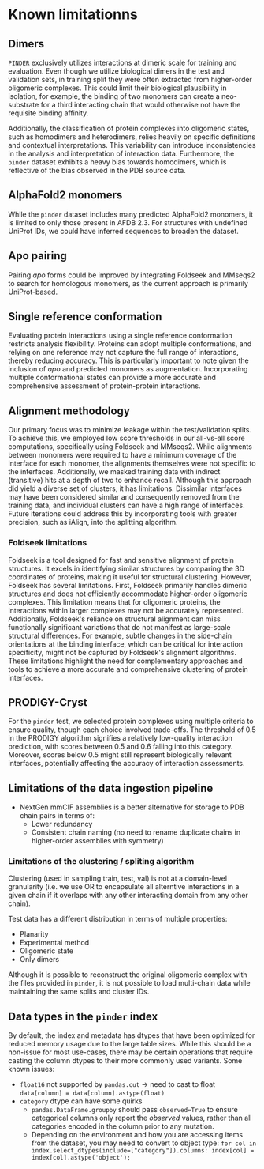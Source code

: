# Known limitationns


## Dimers
`PINDER` exclusively utilizes interactions at dimeric scale for training and evaluation. Even though we utilize biological dimers in the test and validation sets, in training split they were often extracted from higher-order oligomeric complexes. This could limit their biological plausibility in isolation, for example, the binding of two monomers can create a neo-substrate for a third interacting chain that would otherwise not have the requisite binding affinity.

Additionally, the classification of protein complexes into oligomeric states, such as homodimers and heterodimers, relies heavily on specific definitions and contextual interpretations. This variability can introduce inconsistencies in the analysis and interpretation of interaction data. Furthermore, the `pinder` dataset exhibits a heavy bias towards homodimers, which is reflective of the bias observed in the PDB source data.


## AlphaFold2 monomers
While the `pinder` dataset includes many predicted AlphaFold2 monomers, it is limited to only those present in AFDB 2.3. For structures with undefined UniProt IDs, we could have inferred sequences to broaden the dataset.


## Apo pairing
Pairing *apo* forms could be improved by integrating Foldseek and MMseqs2 to search for homologous monomers, as the current approach is primarily UniProt-based.


## Single reference conformation
Evaluating protein interactions using a single reference conformation restricts analysis flexibility. Proteins can adopt multiple conformations, and relying on one reference may not capture the full range of interactions, thereby reducing accuracy. This is particularly important to note given the inclusion of *apo* and predicted monomers as augmentation. Incorporating multiple conformational states can provide a more accurate and comprehensive assessment of protein-protein interactions.


## Alignment methodology
Our primary focus was to minimize leakage within the test/validation splits. To achieve this, we employed low score thresholds in our all-vs-all score computations, specifically using Foldseek and MMseqs2. While alignments between monomers were required to have a minimum coverage of the interface for each monomer, the alignments themselves were not specific to the interfaces. Additionally, we masked training data with indirect (transitive) hits at a depth of two to enhance recall. Although this approach did yield a diverse set of clusters, it has limitations. Dissimilar interfaces may have been considered similar and consequently removed from the training data, and individual clusters can have a high range of interfaces. Future iterations could address this by incorporating tools with greater precision, such as iAlign, into the splitting algorithm.


### Foldseek limitations
Foldseek is a tool designed for fast and sensitive alignment of protein structures. It excels in identifying similar structures by comparing the 3D coordinates of proteins, making it useful for structural clustering. However, Foldseek has several limitations. First, Foldseek primarily handles dimeric structures and does not efficiently accommodate higher-order oligomeric complexes. This limitation means that for oligomeric proteins, the interactions within larger complexes may not be accurately represented. Additionally, Foldseek's reliance on structural alignment can miss functionally significant variations that do not manifest as large-scale structural differences. For example, subtle changes in the side-chain orientations at the binding interface, which can be critical for interaction specificity, might not be captured by Foldseek's alignment algorithms. These limitations highlight the need for complementary approaches and tools to achieve a more accurate and comprehensive clustering of protein interfaces.


## PRODIGY-Cryst
For the `pinder` test, we selected protein complexes using multiple criteria to ensure quality, though each choice involved trade-offs. The threshold of 0.5 in the PRODIGY algorithm signifies a relatively low-quality interaction prediction, with scores between 0.5 and 0.6 falling into this category. Moreover, scores below 0.5 might still represent biologically relevant interfaces, potentially affecting the accuracy of interaction assessments.


## Limitations of the data ingestion pipeline

* NextGen mmCIF assemblies is a better alternative for storage to PDB chain pairs in terms of:
  * Lower redundancy
  * Consistent chain naming (no need to rename duplicate chains in higher-order assemblies with symmetry)

### Limitations of the clustering / spliting algorithm

Clustering (used in sampling train, test, val) is not at a domain-level granularity (i.e. we use OR to encapsulate all alterntive interactions in a given chain if it overlaps with any other interacting domain from any other chain).

Test data has a different distribution in terms of multiple properties:
* Planarity
* Experimental method
* Oligomeric state
* Only dimers

Although it is possible to reconstruct the original oligomeric complex with the files provided in `pinder`, it is not possible to load multi-chain data while maintaining the same splits and cluster IDs.

## Data types in the `pinder` index

By default, the index and metadata has dtypes that have been optimized for reduced memory usage due to the large table sizes. While this should be a non-issue for most use-cases, there may be certain operations that require casting the column dtypes to their more commonly used variants. Some known issues:
* `float16` not supported by `pandas.cut` -> need to cast to float `data[column] = data[column].astype(float)`
* `category` dtype can have some quirks
  * `pandas.DataFrame.groupby` should pass `observed=True` to ensure categorical columns only report the *observed* values, rather than all categories encoded in the column prior to any mutation.
  * Depending on the environment and how you are accessing items from the dataset, you may need to convert to object type: `for col in index.select_dtypes(include=["category"]).columns: index[col] = index[col].astype('object');`
